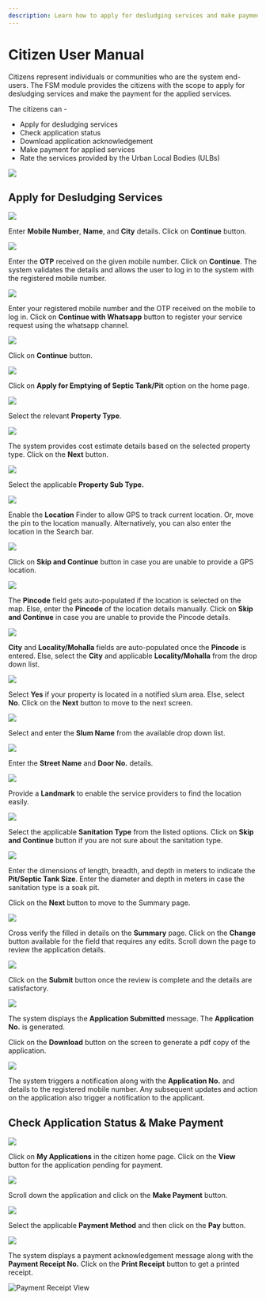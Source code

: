 ```yaml
---
description: Learn how to apply for desludging services and make payment online
---
```


# Citizen User Manual

Citizens represent individuals or communities who are the system end-users. The FSM module provides the citizens with the scope to apply for desludging services and make the payment for the applied services.

The citizens can -

* Apply for desludging services
* Check application status
* Download application acknowledgement
* Make payment for applied services
* Rate the services provided by the Urban Local Bodies \(ULBs\)

![](../../../.gitbook/assets/citizen-user-services.png)

## Apply for Desludging Services

![](../../../.gitbook/assets/rcr1.png)

Enter **Mobile Number**, **Name**, and **City** details. Click on **Continue** button.

![](../../../.gitbook/assets/rcr2.png)

Enter the **OTP** received on the given mobile number. Click on **Continue**. The system validates the details and allows the user to log in to the system with the registered mobile number.

![](../../../.gitbook/assets/rcl1.png)

Enter your registered mobile number and the OTP received on the mobile to log in. Click on **Continue with Whatsapp** button to register your service request using the whatsapp channel.

![](../../../.gitbook/assets/rcl2.png)

Click on **Continue** button.

![](../../../.gitbook/assets/cit1.png)

Click on **Apply for Emptying of Septic Tank/Pit** option on the home page.

![](../../../.gitbook/assets/cit2.png)

Select the relevant **Property Type**. 

![](../../../.gitbook/assets/cit3.png)

The system provides cost estimate details based on the selected property type. Click on the **Next** button.

![](../../../.gitbook/assets/cit4.png)

Select the applicable **Property Sub Type.**

![](../../../.gitbook/assets/cit5.png)

Enable the **Location** Finder to allow GPS to track current location. Or, move the pin to the location manually. Alternatively, you can also enter the location in the Search bar. 

![](../../../.gitbook/assets/cit6.png)

Click on **Skip and Continue** button in case you are unable to provide a GPS location.

![](../../../.gitbook/assets/cit7.png)

The **Pincode** field gets auto-populated if the location is selected on the map. Else, enter the **Pincode** of the location details manually. Click on **Skip and Continue** in case you are unable to provide the Pincode details.

![](../../../.gitbook/assets/cit8.png)

**City** and **Locality/Mohalla** fields are auto-populated once the **Pincode** is entered. Else, select the **City** and applicable **Locality/Mohalla** from the drop down list.

![](../../../.gitbook/assets/cit9.png)

Select **Yes** if your property is located in a notified slum area. Else, select **No**. Click on the **Next** button to move to the next screen.

![](../../../.gitbook/assets/cit10.png)

Select and enter the **Slum Name** from the available drop down list. 

![](../../../.gitbook/assets/cit11.png)

Enter the **Street Name** and **Door No.** details.

![](../../../.gitbook/assets/cit12.png)

Provide a **Landmark** to enable the service providers to find the location easily.

![](../../../.gitbook/assets/cit13.png)

Select the applicable **Sanitation Type** from the listed options. Click on **Skip and Continue** button if you are not sure about the sanitation type.

![](../../../.gitbook/assets/cit14.png)

Enter the dimensions of length, breadth, and depth in meters to indicate the **Pit/Septic Tank Size**. Enter the diameter and depth in meters in case the sanitation type is a soak pit.

Click on the **Next** button to move to the Summary page.

![](../../../.gitbook/assets/cit15.png)

Cross verify the filled in details on the **Summary** page. Click on the **Change** button available for the field that requires any edits. Scroll down the page to review the application details.

![](../../../.gitbook/assets/cit16.png)

Click on the **Submit** button once the review is complete and the details are satisfactory.

![](../../../.gitbook/assets/cit20.png)

The system displays the **Application Submitted** message. The **Application No.** is generated.

Click on the **Download** button on the screen to generate a pdf copy of the application.

![](../../../.gitbook/assets/cit21.png)

The system triggers a notification along with the **Application No.** and details to the registered mobile number. Any subsequent updates and action on the application also trigger a notification to the applicant.

## Check Application Status & Make Payment

![](../../../.gitbook/assets/citi-lv.png)

Click on **My Applications** in the citizen home page. Click on the **View** button for the application pending for payment.

![](../../../.gitbook/assets/citi-pay1.png)

Scroll down the application and click on the **Make Payment** button.

![](../../../.gitbook/assets/citi-pay2.png)

Select the applicable **Payment Method** and then click on the **Pay** button.

![](../../../.gitbook/assets/citi-pay3.png)

The system displays a payment acknowledgement message along with the **Payment Receipt No.** Click on the **Print Receipt** button to get a printed receipt.

![Payment Receipt View](../../../.gitbook/assets/citi-pay4.png)

